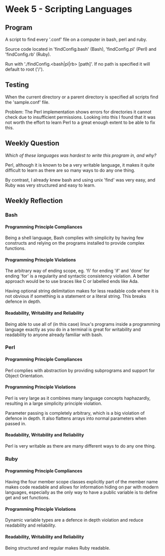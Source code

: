 # Week 5 - Scripting Languages

## Program

A script to find every '.conf' file on a computer in bash, perl and ruby.

Source code located in 'findConfig.bash' (Bash), 'findConfig.pl' (Perl) and
'findConfig.rb' (Ruby).

Run with './findConfig.<bash|pl|rb> [path]'. If no path is specified it
will default to root ('/').

## Testing

When the current directory or a parent directory is specified all scripts find
the 'sample.conf' file.

Problem: The Perl implementation shows errors for directories it cannot check
due to insufficient permissions. Looking into this I found that it was not
worth the effort to learn Perl to a great enough extent to be able to fix
this.

## Weekly Question

*Which of these languages was hardest to write this program in, and why?*

Perl, although it is known to be a very writable language, it makes it quite
difficult to learn as there are so many ways to do any one thing.

By contrast, I already knew bash and using unix 'find' was very easy, and Ruby
was very structured and easy to learn.

## Weekly Reflection

### Bash

#### Programming Principle Compliances

Being a shell language, Bash complies with simplicity by having few constructs
and relying on the programs installed to provide complex functions.

#### Programming Principle Violations

The arbitrary way of ending scope, eg. 'fi' for ending 'if' and 'done' for
ending 'for' is a regularity and syntactic consistency violation. A better
approach would be to use braces like C or labelled ends like Ada.

Having optional string delimitation makes for less readable code where it is
not obvious if something is a statement or a literal string. This breaks
defence in depth.

#### Readability, Writability and Reliability

Being able to use all of (in this case) linux's programs inside a programming
language exactly as you do in a terminal is great for writability and
readability to anyone already familiar with bash.

### Perl

#### Programming Principle Compliances

Perl complies with abstraction by providing subprograms and support for
Object Orientation.

#### Programming Principle Violations

Perl is very large as it combines many language concepts haphazardly,
resulting in a large simplicity principle violation.

Parameter passing is completely arbitrary, which is a big violation of defence
in depth. It also flattens arrays into normal parameters when passed in.

#### Readability, Writability and Reliability

Perl is very writable as there are many different ways to do any one thing.

### Ruby

#### Programming Principle Compliances

Having the four member scope classes explicitly part of the member name
makes code readable and allows for information hiding on par with modern
languages, especially as the only way to have a public variable is to
define get and set functions.

#### Programming Principle Violations

Dynamic variable types are a defence in depth violation and reduce
readability and reliability.

#### Readability, Writability and Reliability

Being structured and regular makes Ruby readable.
